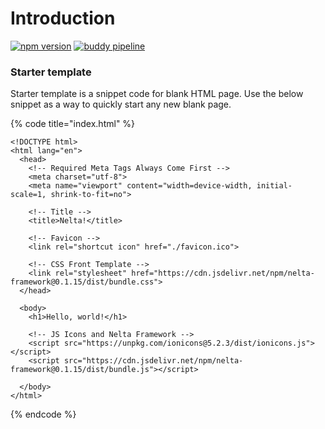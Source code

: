 # Introduction

[![npm version](https://badge.fury.io/js/nelta-framework.svg)](https://badge.fury.io/js/nelta-framework) [![buddy pipeline](https://app.buddy.works/nelta/design-system/pipelines/pipeline/288101/badge.svg?token=b0496b22a6d0bebcef915ac42486f8b87befffa5d742a36a9ed417f7173d3862)](https://app.buddy.works/nelta/design-system/pipelines/pipeline/288101)

### Starter template <a id="starter-template"></a>

Starter template is a snippet code for blank HTML page. Use the below snippet as a way to quickly start any new blank page.

{% code title="index.html" %}
```markup
<!DOCTYPE html>
<html lang="en">
  <head>
    <!-- Required Meta Tags Always Come First -->
    <meta charset="utf-8">
    <meta name="viewport" content="width=device-width, initial-scale=1, shrink-to-fit=no">

    <!-- Title -->
    <title>Nelta!</title>

    <!-- Favicon -->
    <link rel="shortcut icon" href="./favicon.ico">
    
    <!-- CSS Front Template -->
    <link rel="stylesheet" href="https://cdn.jsdelivr.net/npm/nelta-framework@0.1.15/dist/bundle.css">
  </head>

  <body>
    <h1>Hello, world!</h1>

    <!-- JS Icons and Nelta Framework -->
    <script src="https://unpkg.com/ionicons@5.2.3/dist/ionicons.js"></script>
    <script src="https://cdn.jsdelivr.net/npm/nelta-framework@0.1.15/dist/bundle.js"></script>

  </body>
</html>
```
{% endcode %}

